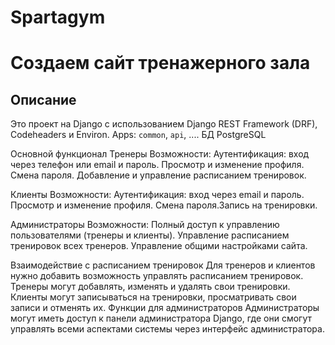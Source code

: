 # Spartagym
# Создаем сайт тренажерного зала

## Описание
Это проект на Django с использованием Django REST Framework (DRF), Codeheaders и Environ. Apps: `common`, `api`, ....
БД PostgreSQL

Основной функционал
Тренеры
Возможности:
Аутентификация: вход через телефон или email и пароль.
Просмотр и изменение профиля.
Смена пароля. Добавление и управление расписанием тренировок.

Клиенты 
Возможности:
Аутентификация: вход через email и пароль.
Просмотр и изменение профиля. Смена пароля.Запись на тренировки.


Администраторы
Возможности: Полный доступ к управлению пользователями (тренеры и клиенты).
Управление расписанием тренировок всех тренеров. Управление общими настройками сайта.


Взаимодействие с расписанием тренировок
Для тренеров и клиентов нужно добавить возможность управлять расписанием тренировок. Тренеры могут добавлять, изменять и удалять свои тренировки. Клиенты могут записываться на тренировки, просматривать свои записи и отменять их. Функции для администраторов
Администраторы могут иметь доступ к панели администратора Django, где они смогут управлять всеми аспектами системы через интерфейс администратора.




